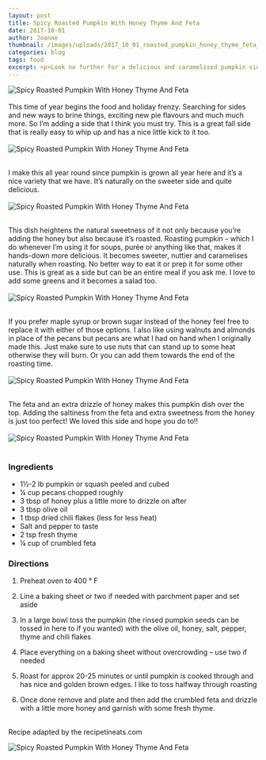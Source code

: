 ```yaml
---
layout: post
title: Spicy Roasted Pumpkin With Honey Thyme And Feta
date: 2017-10-01
author: Joanne
thumbnail: /images/uploads/2017_10_01_roasted_pumpkin_honey_thyme_feta_1.jpg
categories: blog
tags: food
excerpt: <p>Look no further for a delicious and caramelised pumpkin side with a spicy kick</p>
---
```

![Spicy Roasted Pumpkin With Honey Thyme And Feta](/images/uploads/2017_10_01_roasted_pumpkin_honey_thyme_feta_2.jpg)
<br>
<br>
This time of year begins the food and holiday frenzy. Searching for sides and new ways to brine things, exciting new pie flavours and much much more.  So I’m adding a side that I think you must try. This is a great fall side that is really easy to whip up and has a nice little kick to it too.
<br>
<br>
![Spicy Roasted Pumpkin With Honey Thyme And Feta](/images/uploads/2017_10_01_roasted_pumpkin_honey_thyme_feta_3.jpg)
<br>
<br>

I make this all year round since pumpkin is grown all year here and it’s a nice variety that we have. It’s naturally on the sweeter side and quite delicious.
<br>
<br>
![Spicy Roasted Pumpkin With Honey Thyme And Feta](/images/uploads/2017_10_01_roasted_pumpkin_honey_thyme_feta_4.jpg)
<br>
<br>

This dish heightens the natural sweetness of it not only because you’re adding the honey but also because it’s roasted. Roasting pumpkin &ndash; which I do whenever I’m using it for soups, purée or anything like that, makes it hands-down more delicious.  It becomes sweeter, nuttier and caramelises naturally when roasting.  No better way to eat it or prep it for some other use. This is great as a side but can be an entire meal if you ask me.  I love to add some greens and it becomes a salad too.
<br>
<br>
![Spicy Roasted Pumpkin With Honey Thyme And Feta](/images/uploads/2017_10_01_roasted_pumpkin_honey_thyme_feta_5.jpg)
<br>
<br>

If you prefer maple syrup or brown sugar instead of the honey feel free to replace it with either of those options. I also like using walnuts and almonds in place of the pecans but pecans are what I had on hand when I originally made this.  Just make sure to use nuts that can stand up to some heat otherwise they will burn. Or you can add them towards the end of the roasting time.
<br>
<br>
![Spicy Roasted Pumpkin With Honey Thyme And Feta](/images/uploads/2017_10_01_roasted_pumpkin_honey_thyme_feta_6.jpg)
<br>
<br>

The feta and an extra drizzle of honey makes this pumpkin dish over the top.  Adding the saltiness from the feta and extra sweetness from the honey is just too perfect! We loved this side and hope you do to!!
<br>
<br>
![Spicy Roasted Pumpkin With Honey Thyme And Feta](/images/uploads/2017_10_01_roasted_pumpkin_honey_thyme_feta_7.jpg)
<br>
<br>

### Ingredients

* 1&frac12;-2 lb pumpkin or squash peeled and cubed
* &frac14; cup pecans chopped roughly
* 3 tbsp of honey plus a little more to drizzle on after
* 3 tbsp olive oil
* 1 tbsp dried chili flakes (less for less heat)
* Salt and pepper to taste
* 2 tsp fresh thyme
* &frac14; cup of crumbled feta

### Directions

1. Preheat oven to 400 &deg; F

1. Line a baking sheet or two if needed with parchment paper and set aside

1. In a large bowl toss the pumpkin (the rinsed pumpkin seeds can be tossed in here to if you wanted) with the olive oil, honey, salt, pepper, thyme and chili flakes

1. Place everything on a baking sheet without overcrowding &ndash; use two if needed

1. Roast for approx 20-25 minutes or until pumpkin is cooked through and has nice and golden brown edges. I like to toss halfway through roasting

1. Once done remove and plate and then add the crumbled feta and drizzle with a little more honey and garnish with some fresh thyme.
<br>
Recipe adapted by the recipetineats.com
<br>

![Spicy Roasted Pumpkin With Honey Thyme And Feta](/images/uploads/2017_10_01_roasted_pumpkin_honey_thyme_feta_8.jpg)
